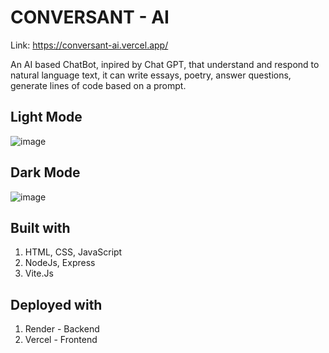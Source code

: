 # CONVERSANT - AI

Link: https://conversant-ai.vercel.app/

An AI based ChatBot, inpired by Chat GPT, that understand and respond to natural language text, it can write essays, poetry, answer questions, generate lines of code based on a prompt.

## Light Mode
![image](https://user-images.githubusercontent.com/102753833/215336208-066da34e-7953-4f73-b4a0-8cf09d08ab6f.png)

## Dark Mode
![image](https://user-images.githubusercontent.com/102753833/215336103-cab6a1b4-3780-4e07-960a-5855f56e9aed.png)

## Built with
1. HTML, CSS, JavaScript
2. NodeJs, Express
3. Vite.Js

## Deployed with
1. Render - Backend
2. Vercel - Frontend